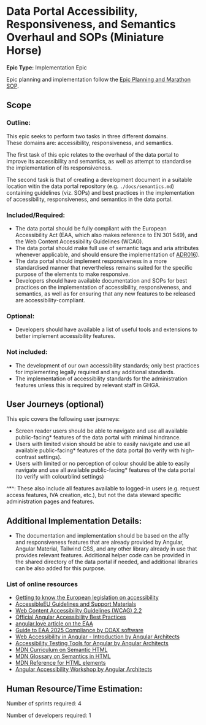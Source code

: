 # Data Portal Accessibility, Responsiveness, and Semantics Overhaul and SOPs (Miniature Horse)
**Epic Type:** Implementation Epic

Epic planning and implementation follow the
[Epic Planning and Marathon SOP](https://docs.ghga-dev.de/main/sops/sop001_epic_planning.html).

## Scope
### Outline:
This epic seeks to perform two tasks in three different domains.  
These domains are: accessibility, responsiveness, and semantics.

The first task of this epic relates to the overhaul of the data portal to improve its accessibility and semantics, as well as attempt to standardise the implementation of its responsiveness.

The second task is that of creating a development document in a suitable location witin the data portal repository (e.g. `./docs/semantics.md`) containing guidelines (viz. SOPs) and best practices in the implementation of accessibility, responsiveness, and semantics in the data portal.

### Included/Required:
- The data portal should be fully compliant with the European Accessibility Act (EAA, which also makes reference to EN 301 549), and the Web Content Accessibility Guidelines (WCAG).
- The data portal should make full use of semantic tags and aria attributes whenever applicable, and should ensure the implementation of [ADR016](https://github.com/ghga-de/adrs/blob/main/docs/adrs/adr016_semantic_web_technologies.md)).
- The data portal should implement responsiveness in a more standardised manner that nevertheless remains suited for the specific purpose of the elements to make responsive.
- Developers should have available documentation and SOPs for best practices on the implementation of accessibility, responsiveness, and semantics, as well as for ensuring that any new features to be released are accessibility-compliant.

### Optional:
- Developers should have available a list of useful tools and extensions to better implement accessibility features.

### Not included:
- The development of our own accessibility standards; only best practices for implementing legally required and any additional standards.
- The implementation of accessibility standards for the administration features unless this is required by relevant staff in GHGA.

## User Journeys (optional)

This epic covers the following user journeys:

- Screen reader users should be able to navigate and use all available public-facing* features of the data portal with minimal hindrance.
- Users with limited vision should be able to easily navigate and use all available public-facing* features of the data portal (to verify with high-contrast settings).
- Users with limited or no perception of colour should be able to easily navigate and use all available public-facing* features of the data portal (to verify with colourblind settings)

^*^: These also include all features available to logged-in users (e.g. request access features, IVA creation, etc.), but not the data steward specific administration pages and features.

## Additional Implementation Details:

- The documentation and implementation should be based on the a11y and responsiveness features that are already provided by Angular, Angular Material, Tailwind CSS, and any other library already in use that provides relevant features. Additional helper code can be provided in the shared directory of the data portal if needed, and additional libraries can be also added for this purpose.

### List of online resources
- [Getting to know the European legislation on accessibility](https://accessible-eu-centre.ec.europa.eu/getting-know-european-legislation-accessibility_en)
- [AccessibleEU Guidelines and Support Materials](https://accessible-eu-centre.ec.europa.eu/guidelines-and-support-materials_en)
- [Web Content Accessibility Guidelines (WCAG) 2.2](https://www.w3.org/TR/WCAG22/)
- [Official Angular Accessibility Best Practices](https://angular.dev/best-practices/a11y)
- [angular.love article on the EAA](https://angular.love/digital-accessibility-2025-how-to-avoid-fines-and-win-more-users)
- [Guide to EAA 2025 Compliance by COAX software](https://coaxsoft.com/blog/guide-to-eaa-2025-compliance)
- [Web Accessibility in Angular - Introduction by Angular Architects](https://www.angulararchitects.io/blog/web-accessibility-in-angular/)
- [Accessibility Testing Tools for Angular by Angular Architects](https://www.angulararchitects.io/blog/accessibility-testing-tools/)
- [MDN Curriculum on Semantic HTML](https://developer.mozilla.org/en-US/curriculum/core/semantic-html/)
- [MDN Glossary on Semantics in HTML](https://developer.mozilla.org/en-US/docs/Glossary/Semantics#semantics_in_html)
- [MDN Reference for HTML elements](https://developer.mozilla.org/en-US/docs/Web/HTML/Reference/Elements)
- [Angular Accessibility Workshop by Angular Architects](https://www.angulararchitects.io/en/training/angular-accessibility-workshop/)

## Human Resource/Time Estimation:

Number of sprints required: 4

Number of developers required: 1
